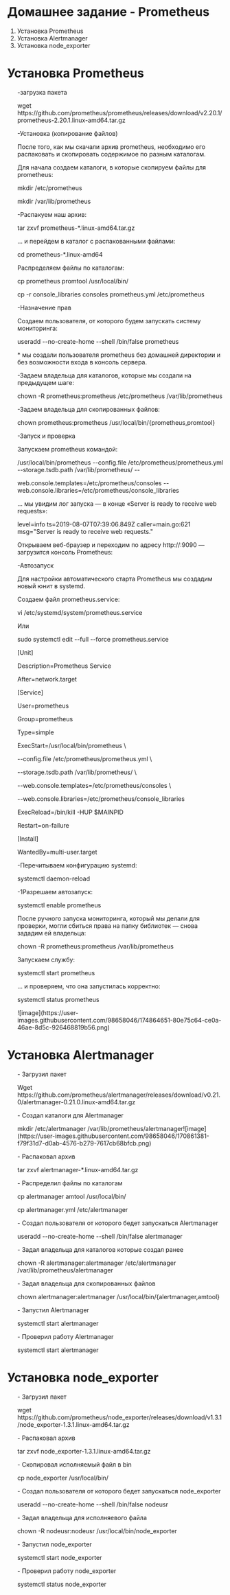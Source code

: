 # Домашнее задание - Prometheus

<ol>
<li>Установка Prometheus</li>
<li>Установка Alertmanager</li>
<li>Установка node_exporter</li>  
</ol>  

# Установка Prometheus

<ul>
<p>-загрузка пакета
<p>wget https://github.com/prometheus/prometheus/releases/download/v2.20.1/prometheus-2.20.1.linux-amd64.tar.gz

<p>-Установка (копирование файлов)
<p>После того, как мы скачали архив prometheus, необходимо его распаковать и скопировать содержимое по разным каталогам.

<p>Для начала создаем каталоги, в которые скопируем файлы для prometheus:
<p>mkdir /etc/prometheus
<p>mkdir /var/lib/prometheus

<p>-Распакуем наш архив:
<p>tar zxvf prometheus-*.linux-amd64.tar.gz

<p>... и перейдем в каталог с распакованными файлами:
<p>cd prometheus-*.linux-amd64

<p>Распределяем файлы по каталогам:
<p>cp prometheus promtool /usr/local/bin/
<p>cp -r console_libraries consoles prometheus.yml /etc/prometheus

<p>-Назначение прав
<p>Создаем пользователя, от которого будем запускать систему мониторинга:
<p>useradd --no-create-home --shell /bin/false prometheus
<p>* мы создали пользователя prometheus без домашней директории и без возможности входа в консоль сервера.

<p>-Задаем владельца для каталогов, которые мы создали на предыдущем шаге:
<p>chown -R prometheus:prometheus /etc/prometheus /var/lib/prometheus

<p>-Задаем владельца для скопированных файлов:
<p>chown prometheus:prometheus /usr/local/bin/{prometheus,promtool}

<p>-Запуск и проверка
<p>Запускаем prometheus командой:
<p>/usr/local/bin/prometheus --config.file /etc/prometheus/prometheus.yml --storage.tsdb.path /var/lib/prometheus/ --

<p>web.console.templates=/etc/prometheus/consoles --web.console.libraries=/etc/prometheus/console_libraries
<p>... мы увидим лог запуска — в конце «Server is ready to receive web requests»:

<p>level=info ts=2019-08-07T07:39:06.849Z caller=main.go:621 msg="Server is ready to receive web requests."
<p>Открываем веб-браузер и переходим по адресу http://<IP-адрес сервера>:9090 — загрузится консоль Prometheus:

<p>-Автозапуск
<p>Для настройки автоматического старта Prometheus мы создадим новый юнит в systemd.
<p>Создаем файл prometheus.service:
<p>vi /etc/systemd/system/prometheus.service
<p>Или
<p>sudo systemctl edit --full --force prometheus.service


<p>[Unit]
<p>Description=Prometheus Service
<p>After=network.target

<p>[Service]
<p>User=prometheus
<p>Group=prometheus
<p>Type=simple
<p>ExecStart=/usr/local/bin/prometheus \
<p>--config.file /etc/prometheus/prometheus.yml \
<p>--storage.tsdb.path /var/lib/prometheus/ \
<p>--web.console.templates=/etc/prometheus/consoles \
<p>--web.console.libraries=/etc/prometheus/console_libraries
<p>ExecReload=/bin/kill -HUP $MAINPID
<p>Restart=on-failure

<p>[Install]
<p>WantedBy=multi-user.target

<p>-Перечитываем конфигурацию systemd:
<p>systemctl daemon-reload

<p>-1Разрешаем автозапуск:
<p>systemctl enable prometheus

<p>После ручного запуска мониторинга, который мы делали для проверки, могли сбиться права на папку библиотек — снова зададим ей владельца:
<p>chown -R prometheus:prometheus /var/lib/prometheus

<p>Запускаем службу:
<p>systemctl start prometheus

<p>... и проверяем, что она запустилась корректно:
<p>systemctl status prometheus
<p>![image](https://user-images.githubusercontent.com/98658046/174864651-80e75c64-ce0a-46ae-8d5c-926468819b56.png)

</ul>  

# Установка Alertmanager

<ul>
<p>- Загрузил пакет
<p>Wget https://github.com/prometheus/alertmanager/releases/download/v0.21.0/alertmanager-0.21.0.linux-amd64.tar.gz
<p>- Создал каталоги для Alertmanager
<p>mkdir /etc/alertmanager /var/lib/prometheus/alertmanager![image](https://user-images.githubusercontent.com/98658046/170861381-f79f31d7-d0ab-4576-b279-7617cb68bfcb.png)
<p>- Распаковал архив
<p>tar zxvf alertmanager-*.linux-amd64.tar.gz
<p>- Распределил файлы по каталогам
<p>cp alertmanager amtool /usr/local/bin/
<p>cp alertmanager.yml /etc/alertmanager
<p>- Создал пользователя от которого бедет запускаться Alertmanager
<p>useradd --no-create-home --shell /bin/false alertmanager
<p>- Задал владельца для каталогов которые создал ранее
<p>chown -R alertmanager:alertmanager /etc/alertmanager /var/lib/prometheus/alertmanager  
<p>- Задал владельца для скопированных файлов 
<p>chown alertmanager:alertmanager /usr/local/bin/{alertmanager,amtool}
<p>- Запустил Alertmanager
<p>systemctl start alertmanager
<p>- Проверил работу Alertmanager
<p>systemctl start alertmanager
</ul>

# Установка node_exporter

<ul>
<p>- Загрузил пакет
<p>wget https://github.com/prometheus/node_exporter/releases/download/v1.3.1/node_exporter-1.3.1.linux-amd64.tar.gz
<p>- Распаковал архив
<p>tar zxvf  node_exporter-1.3.1.linux-amd64.tar.gz
<p>- Скопировал исполняемый файл в bin
<p>cp node_exporter /usr/local/bin/
<p>- Создал пользователя от которого бедет запускаться node_exporter
<p>useradd --no-create-home --shell /bin/false nodeusr
<p>- Задал владельца для исполняевого файла
<p>chown -R nodeusr:nodeusr /usr/local/bin/node_exporter
<p>- Запустил node_exporter
<p>systemctl start node_exporter
<p>- Проверил работу node_exporter
<p>systemctl status node_exporter  
</ul>

